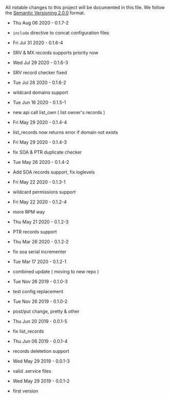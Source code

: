 All notable changes to this project will be documented in this file.
We follow the [Semantic Versioning 2.0.0](http://semver.org/) format.

* Thu Aug 06 2020 - 0.1.7-2
- `include` directive to concat configuration files

* Fri Jul 31 2020 - 0.1.6-4
- SRV & MX records supports priority now

* Wed Jul 29 2020 - 0.1.6-3
- SRV record checker fixed

* Tue Jul 28 2020 - 0.1.6-2
- wildcard domains support

* Tue Jun 16 2020 - 0.1.5-1
- new api call list\_own ( list owner's records )

* Fri May 29 2020 - 0.1.4-4
- list\_records now returns error if domain not exists

* Fri May 29 2020 - 0.1.4-3
- fix SOA & PTR duplicate checker

* Tue May 26 2020 - 0.1.4-2
- Add SOA records support, fix loglevels

* Fri May 22 2020 - 0.1.3-1
- wildcard permissions support

* Fri May 22 2020 - 0.1.2-4
- more RPM way

* Thu May 21 2020 - 0.1.2-3
- PTR records  support

* Thu Mar 26 2020 - 0.1.2-2
- fix soa serial incrementer

* Tue Mar 17 2020 - 0.1.2-1
- combined update ( moving to new repo )

* Tue Nov 26 2019 - 0.1.0-3
- test config replacement

* Tue Nov 26 2019 - 0.1.0-2
- post/put change, pretty & other

* Thu Jun 20 2019 - 0.0.1-5
- fix list\_records

* Thu Jun 06 2019 - 0.0.1-4
- records deletetion support

* Wed May 29 2019 - 0.0.1-3
- valid .service files

* Wed May 29 2019 - 0.0.1-2
- first version

